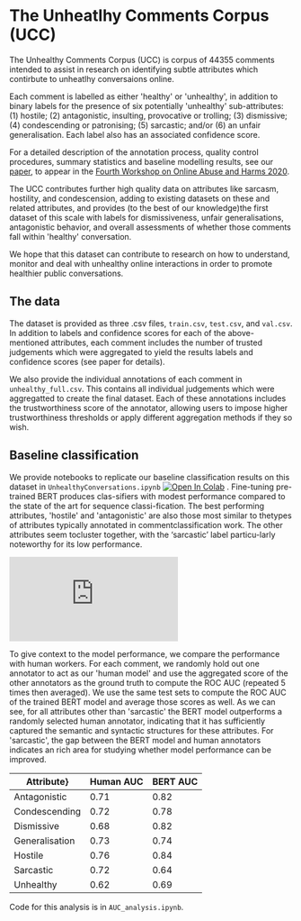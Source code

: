 # The Unheatlhy Comments Corpus (UCC)


The Unhealthy Comments Corpus (UCC) is corpus of 44355 comments intended to assist in research on identifying subtle attributes which contirbute to unheatlhy conversaions online. 

Each comment is labelled as either 'healthy' or 'unhealthy', in addition to binary labels for the presence of six potentially 'unhealthy' sub-attributes: (1) hostile; (2) antagonistic, insulting, provocative or trolling; (3) dismissive; (4) condescending or patronising; (5) sarcastic; and/or (6) an unfair generalisation. Each label also has an associated confidence score.

For a detailed description of the annotation process, quality control procedures, summary statistics and baseline modelling results, see our [paper](to_add), to appear in the [Fourth Workshop on Online Abuse and Harms 2020](https://www.workshopononlineabuse.com/).

The UCC contributes further high quality data on  attributes  like  sarcasm,  hostility,  and  condescension, adding to existing datasets on these and related attributes, and provides (to the best of our knowledge)the first dataset of this scale with labels for dismissiveness,  unfair generalisations,  antagonistic behavior, and overall assessments of whether those comments fall within 'healthy' conversation.

We hope that this dataset  can contribute to research on how to understand, monitor and deal with unhealthy online interactions in order to promote healthier public conversations.

## The data

The dataset is provided as three .csv files, `train.csv`, `test.csv`, and `val.csv`. In addition to labels and confidence scores for each of the above-mentioned attributes, each comment includes the number of trusted judgements which were aggregated to yield the results labels and confidence scores (see paper for details). 

We also provide the individual annotations of each comment in `unhealthy_full.csv`. This contains all individual judgements which were aggregatted to create the final dataset. Each of these annotations includes the trustworthiness score of the annotator, allowing users to impose higher trustworthiness thresholds or apply different aggregation methods if they so wish.

## Baseline classification
We provide notebooks to replicate our baseline classification results on this dataset in 
`UnhealthyConversations.ipynb` [![Open In Colab](https://colab.research.google.com/assets/colab-badge.svg)](https://colab.research.google.com/github/conversationai/unhealthy-conversations/blob/master/notebooks/UnhealthyConversations.ipynb)
. Fine-tuning pre-trained BERT produces clas-sifiers with modest performance compared to the state of the art for sequence classi-fication.  The best performing attributes, 'hostile' and 'antagonistic' are also those most similar to thetypes of attributes typically annotated in commentclassification work.  The other attributes seem tocluster together, with the ‘sarcastic’ label particu-larly noteworthy for its low performance.

![Figure here](https://github.com/conversationai/unhealthy-conversations/blob/IlanPrice-readmeupdate/auc.pdf)

To give context to the model performance, we compare the performance with human workers. For each comment, we randomly hold out one annotator to act as our 'human model' and use the aggregated score of the other annotators as the ground truth to compute the ROC AUC (repeated 5 times then averaged). We use the same test sets to compute the ROC AUC of the trained BERT model and average those scores as well. As we can see, for all attributes other than 'sarcastic' the BERT model outperforms a randomly selected human annotator, indicating that it has sufficiently captured the semantic and syntactic structures for these attributes. For 'sarcastic', the gap between the BERT model and human annotators indicates an rich area for studying whether model performance can be improved.

| Attribute}  | Human AUC | BERT AUC |
|------------ |-----------|----------|
|Antagonistic |0.71       |  0.82    | 
|Condescending| 0.72      |    0.78  |
|Dismissive   | 0.68      | 0.82     |
|Generalisation | 0.73    | 0.74     |
|Hostile       |0.76      |0.84      |
|Sarcastic     |0.72      |0.64      |
|Unhealthy     | 0.62     | 0.69   |
 
Code for  this analysis is in `AUC_analysis.ipynb`.
